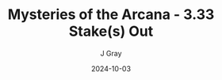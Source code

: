 ---
title: 'Mysteries of the Arcana - 3.33 Stake(s) Out'
alt: 'Mysteries of the Arcana'
date: '2024-10-03'
author: 'J Gray'
artist: 'Keira'
---